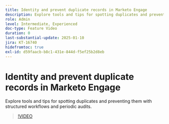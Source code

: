 ```yaml
---
title: Identity and prevent duplicate records in Marketo Engage
description: Explore tools and tips for spotting duplicates and preventing them with structured workflows and periodic audits.
role: Admin
level: Intermediate, Experienced
doc-type: Feature Video
duration: 0
last-substantial-update: 2025-01-10
jira: KT-16740
hidefromtoc: true
exl-id: d59faacb-b8c1-431e-844d-f5ef25b2d8eb
---
```

# Identity and prevent duplicate records in Marketo Engage

Explore tools and tips for spotting duplicates and preventing them with structured workflows and periodic audits.

>[!VIDEO](https://video.tv.adobe.com/v/3429500/?learn=on&enablevpops)
